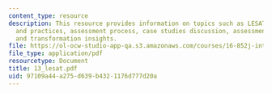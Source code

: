 ```yaml
---
content_type: resource
description: This resource provides information on topics such as LESAT architecture
  and practices, assessment process, case studies discussion, assessment results,
  and transformation insights.
file: https://ol-ocw-studio-app-qa.s3.amazonaws.com/courses/16-852j-integrating-the-lean-enterprise-fall-2005/97109a44a275d639b4321176d777d20a_13_lesat.pdf
file_type: application/pdf
resourcetype: Document
title: 13_lesat.pdf
uid: 97109a44-a275-d639-b432-1176d777d20a
---
```

